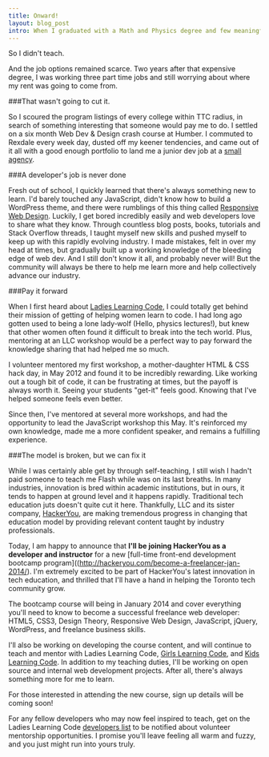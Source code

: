 ```yaml
---
title: Onward!
layout: blog_post
intro: When I graduated with a Math and Physics degree and few meaningful job options, everyone told me I should teach. "Are you kidding me? I haven't got the patience for that!"
---
```


So I didn't teach.

And the job options remained scarce. Two years after that expensive degree, I was working three part time jobs and still worrying about where my rent was going to come from. 

###That wasn't going to cut it.

So I scoured the program listings of every college within TTC radius, in search of something interesting that someone would pay me to do. I settled on a six month Web Dev & Design crash course at Humber. I commuted to Rexdale every week day, dusted off my keener tendencies, and came out of it all with a good enough portfolio to land me a junior dev job at a [small agency](http://filamentlab.com).

###A developer's job is never done

Fresh out of school, I quickly learned that there's always something new to learn.  I'd barely touched any JavaScript, didn't know how to build a WordPress theme, and there were rumblings of this thing called [Responsive Web Design](https://twitter.com/RWD). Luckily, I get bored incredibly easily and web developers love to share what they know. Through countless blog posts, books, tutorials and Stack Overflow threads, I taught myself new skills and pushed myself to keep up with this rapidly evolving industry.  I made mistakes, felt in over my head at times, but gradually built up a working knowledge of the bleeding edge of web dev. And I still don't know it all, and probably never will! But the community will always be there to help me learn more and help collectively advance our industry.

###Pay it forward

When I first heard about [Ladies Learning Code](http://ladieslearningcode.com/), I could totally get behind their mission of getting of helping women learn to code.  I had long ago gotten used to being a lone lady&#8209;wolf (Hello, physics lectures!), but knew that other women often found it difficult to break into the tech world. Plus, mentoring at an LLC workshop would be a perfect way to pay forward the knowledge sharing that had helped me so much. 

I volunteer mentored my first workshop, a mother-daughter HTML & CSS hack day, in May 2012 and found it to be incredibly rewarding.  Like working out a tough bit of code, it can be frustrating at times, but the payoff is always worth it.  Seeing your students "get-it" feels good. Knowing that I've helped someone feels even better.

Since then, I've mentored at several more workshops, and had the opportunity to lead the JavaScript workshop this May.  It's reinforced my own knowledge, made me a more confident speaker, and remains a fulfilling experience.

###The model is broken, but we can fix it

While I was certainly able get by through self-teaching, I still wish I hadn't paid someone to teach me Flash while was on its last breaths. In many industries, innovation is bred within academic institutions, but in ours, it tends to happen at ground level and it happens rapidly. Traditional tech education juts doesn't quite cut it here. Thankfully, LLC and its sister company, [HackerYou](http://hackeryou.com/), are making tremendous progress in changing that education model by providing relevant content taught by industry professionals. 

Today, I am happy to announce that __I'll be joining HackerYou as a developer and instructor__ for a new [full-time front-end development bootcamp program]((http://hackeryou.com/become-a-freelancer-jan-2014/). I'm extremely excited to be part of HackerYou's latest innovation in tech education, and thrilled that I'll have a hand in helping the Toronto tech community grow.

The bootcamp course will being in January 2014 and cover everything you'll need to know to become a successful freelance web developer: HTML5, CSS3, Design Theory, Responsive Web Design, JavaScript, jQuery, WordPress, and freelance business skills. 

I'll also be working on developing the course content, and will continue to teach and mentor with Ladies Learning Code, [Girls Learning Code](http://girlslearningcode.com/), and [Kids Learning Code](http://ladieslearningcode.com/2013/05/announcing-kids-learning-code-girls-learning-code-for-teens/). In addition to my teaching duties, I'll be working on open source and internal web development projects.  After all, there's always something more for me to learn.

For those interested in attending the new course, sign up details will be coming soon! 

For any fellow developers who may now feel inspired to teach, get on the Ladies Learning Code [developers list](http://ladieslearningcode.us2.list-manage.com/subscribe?u=ffce8cb0bd8c24faff9817f63&id=bf915f0cf5) to be notified about volunteer mentorship opportunities. I promise you'll leave feeling all warm and fuzzy, and you just might run into yours truly.








